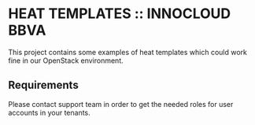 # HEAT TEMPLATES :: INNOCLOUD BBVA

This project contains some examples of heat templates which could work fine in our OpenStack environment.



## Requirements

Please contact support team in order to get the needed roles for user accounts in your tenants.